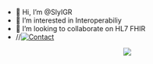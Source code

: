 - 👋 Hi, I’m @SlyIGR
- 👀 I’m interested in Interoperabiliy 
- 💞️ I’m looking to collaborate on HL7 FHIR  
- //[![Contact](https://skillicons.dev/icons?i=linkedin)](https://skillicons.dev)
<p align="center">
  <a href="https://skillicons.dev">
    <img src="https://skillicons.dev/icons?i=git,godot,py,unity,codepen,blender" />
  </a>
</p>
